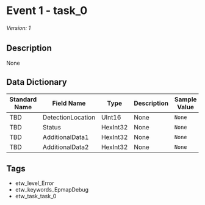 # Event 1 - task_0
###### Version: 1

## Description
None

## Data Dictionary
|Standard Name|Field Name|Type|Description|Sample Value|
|---|---|---|---|---|
|TBD|DetectionLocation|UInt16|None|`None`|
|TBD|Status|HexInt32|None|`None`|
|TBD|AdditionalData1|HexInt32|None|`None`|
|TBD|AdditionalData2|HexInt32|None|`None`|

## Tags
* etw_level_Error
* etw_keywords_EpmapDebug
* etw_task_task_0
